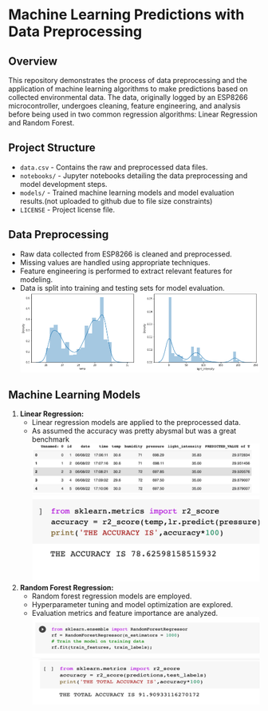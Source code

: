 # Machine Learning Predictions with Data Preprocessing

## Overview

This repository demonstrates the process of data preprocessing and the application of machine learning algorithms to make predictions based on collected environmental data. The data, originally logged by an ESP8266 microcontroller, undergoes cleaning, feature engineering, and analysis before being used in two common regression algorithms: Linear Regression and Random Forest.

## Project Structure

- `data.csv` - Contains the raw and preprocessed data files.
- `notebooks/` - Jupyter notebooks detailing the data preprocessing and model development steps.
- `models/` - Trained machine learning models and model evaluation results.(not uploaded to github due to file size constraints)
- `LICENSE` - Project license file.


## Data Preprocessing

- Raw data collected from ESP8266 is cleaned and preprocessed.
- Missing values are handled using appropriate techniques.
- Feature engineering is performed to extract relevant features for modeling.
- Data is split into training and testing sets for model evaluation.
![Data Preprocessing](img/output.png)

## Machine Learning Models

1. **Linear Regression:**
   - Linear regression models are applied to the preprocessed data.
   - As assumed the accuracy was pretty abysmal but was a great benchmark
![Prediction](img/prediction_LR.png)
![Accuracy](img/accuracy_LR.png)
2. **Random Forest Regression:**
   - Random forest regression models are employed.
   - Hyperparameter tuning and model optimization are explored.
   - Evaluation metrics and feature importance are analyzed.
![Training](img/rando.png)
![Accuracy](img/rando_accuracy.png)





